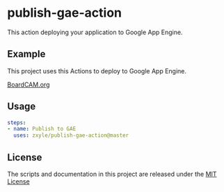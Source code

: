 # publish-gae-action

This action deploying your application to Google App Engine.

## Example

This project uses this Actions to deploy to Google App Engine.

[BoardCAM.org](https://github.com/BoardCAM/BoardCAM.org/blob/master/.github/workflows/publishgae.yml)

## Usage
```yaml
steps:
- name: Publish to GAE
  uses: zxyle/publish-gae-action@master
```

## License
The scripts and documentation in this project are released under the [MIT License](LICENSE)